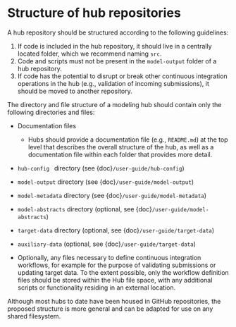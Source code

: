 # Structure of hub repositories

A hub repository should be structured according to the following guidelines:

1.	If code is included in the hub repository, it should live in a centrally located folder, which we recommend naming `src`.
2.	Code and scripts must not be present in the `model-output` folder of a hub repository. 
3.	If code has the potential to disrupt or break other continuous integration operations in the hub (e.g., validation of incoming submissions),
it should be moved to another repository. 


The directory and file structure of a modeling hub should contain only the following directories and files:

* Documentation files
   * Hubs should provide a documentation file (e.g., `README.md`) at the top level that describes the overall structure of the hub, as well as a documentation file within each folder that provides more detail.

* `hub-config ` directory (see {doc}`/user-guide/hub-config`)

* `model-output` directory (see {doc}`/user-guide/model-output`) 

* `model-metadata` directory (see {doc}`/user-guide/model-metadata`)

* `model-abstracts` directory (optional, see {doc}`/user-guide/model-abstracts`)

* `target-data` directory (optional, see {doc}`/user-guide/target-data`)

* `auxiliary-data` (optional, see {doc}`/user-guide/target-data`)

* Optionally, any files necessary to define continuous integration workflows, for example for the purpose of validating submissions or updating target data. To the extent possible, only the workflow definition files should be stored within the Hub file space, with any additional scripts or functionality residing in an external location.

Although most hubs to date have been housed in GitHub repositories, the proposed structure is more general and can be adapted for use on any shared filesystem. 

